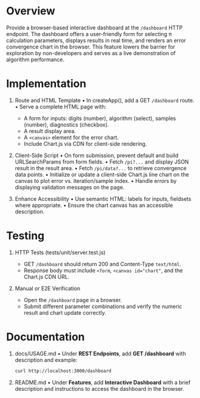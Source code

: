 # Overview

Provide a browser-based interactive dashboard at the `/dashboard` HTTP endpoint. The dashboard offers a user-friendly form for selecting π calculation parameters, displays results in real time, and renders an error convergence chart in the browser. This feature lowers the barrier for exploration by non-developers and serves as a live demonstration of algorithm performance.

# Implementation

1. Route and HTML Template
   • In createApp(), add a GET `/dashboard` route.
   • Serve a complete HTML page with:
     - A form for inputs: digits (number), algorithm (select), samples (number), diagnostics (checkbox).
     - A result display area.
     - A `<canvas>` element for the error chart.
     - Include Chart.js via CDN for client-side rendering.

2. Client-Side Script
   • On form submission, prevent default and build URLSearchParams from form fields.
   • Fetch `/pi?...` and display JSON result in the result area.
   • Fetch `/pi/data?...` to retrieve convergence data points.
   • Initialize or update a client-side Chart.js line chart on the canvas to plot error vs. iteration/sample index.
   • Handle errors by displaying validation messages on the page.

3. Enhance Accessibility
   • Use semantic HTML: labels for inputs, fieldsets where appropriate.
   • Ensure the chart canvas has an accessible description.

# Testing

1. HTTP Tests (tests/unit/server.test.js)
   - GET `/dashboard` should return 200 and Content-Type `text/html`.
   - Response body must include `<form`, `<canvas id="chart"`, and the Chart.js CDN URL.

2. Manual or E2E Verification
   - Open the `/dashboard` page in a browser.
   - Submit different parameter combinations and verify the numeric result and chart update correctly.

# Documentation

1. docs/USAGE.md
   • Under **REST Endpoints**, add **GET /dashboard** with description and example:
     ```bash
     curl http://localhost:3000/dashboard
     ```

2. README.md
   • Under **Features**, add **Interactive Dashboard** with a brief description and instructions to access the dashboard in the browser.